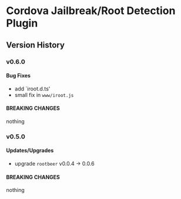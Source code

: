 # Cordova Jailbreak/Root Detection Plugin

## Version History

### v0.6.0

#### Bug Fixes

* add `iroot.d.ts'
* small fix in `www/iroot.js`

#### BREAKING CHANGES

nothing

### v0.5.0

#### Updates/Upgrades

* upgrade `rootbeer` v0.0.4 -> 0.0.6

#### BREAKING CHANGES

nothing
